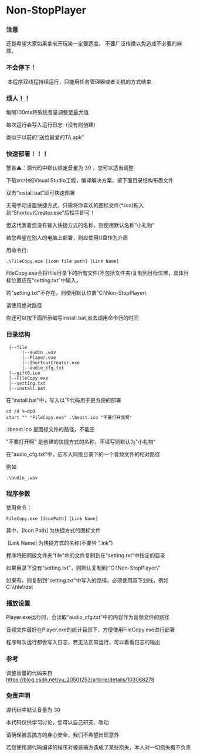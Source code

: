# Non-StopPlayer


### 注意
还是希望大家如果拿来开玩笑一定要适度。
不要广泛传播以免造成不必要的麻烦。

### 不会停下！

​	本程序双线程持续运行，只能用任务管理器或者关机的方式结束

### 烦人！！

每隔100ms将系统音量调整至最大值

每次运行会写入运行日志（没有则创建）

类似于以前的“送给最爱的TA.apk”

### 快速部署！！！

警告⚠：源代码中默认锁定音量为 30 ，您可以适当调整

下载src中的Visual Studio工程，编译解决方案，按下面目录结构布置文件

双击“install.bat”即可快速部署

无需手动设置快捷方式，只需将你喜欢的图标文件(*.ico)拖入到“ShortcutCreator.exe”后松手即可！

但这代表着您没有输入快捷方式的名称，则使用默认名称“小礼物”

若您希望在别人的电脑上部署，则应使用U盘作为介质

用命令行:

```
.\FileCopy.exe [icon file path] [Link Name]
```

FileCopy.exe会将\file目录下的所有文件(不包括文件夹)复制到目标位置，具体目标位置应在“setting.txt”中输入，

若"setting.txt"不存在，则使用默认位置“C:\\Non-StopPlayer\\

请使用绝对路径

你还可以按下面所示编写install.bat,省去调用命令行的时间

### 目录结构

```
 |--file
      |--audio_.wav
      |--Player.exe
      |--ShortcutCreator.exe
      |--audio_cfg.txt
 |--gift0.ico
 |--FileCopy.exe
 |--setting.txt
 |--install.bat
```

在“install.bat”中，写入以下代码用于更方便的部署

```
cd /d %~dp0
start "" "FileCopy.exe" .\beast.ico "不要打开我啊"
```
.\beast.ico 是图标文件的路径，不能空

"不要打开啊" 是创建的快捷方式的名称，不填写则默认为"小礼物"


在”audio_cfg.txt"中，应写入同级目录下的一个音频文件的相对路径

例如

```
.\audio_.wav
```



### 程序参数

使用命令：

```
FileCopy.exe [IconPath] [Link Name]
```

其中，[Icon Path] 为快捷方式的图标文件

​	    [Link Name] 为快捷方式的名称(不要带 ".lnk")

程序将把同级文件夹"file"中的文件复制到在"setting.txt"中指定的目录

如果目录下没有“setting.txt"，则默认复制到:”C:\\Non-StopPlayer\\“

如果有，则复制到”setting.txt"中写入的路径，必须使用双下划线，例如 C:\\\file\\\dst

### 播放设置

Player.exe运行时，会读取“audio_cfg.txt”中的内容作为音频文件的路径

音频文件最好在Player.exe的统计目录下，方便使用FileCopy.exe进行部署

程序每次运行都会写入日志，若无法正常运行，可以看看日志的输出

### 参考
调整音量的代码来自
https://blog.csdn.net/yu_20501253/article/details/103068278

### 免责声明

源代码中默认音量为 30

本代码仅供学习讨论，您可以自己研究、改动

请确保被恶搞方的身心安全，我们不希望出现意外

若您使用源代码编译的程序对被恶搞方造成了某些损失，本人对一切损失概不负责

